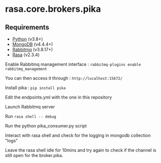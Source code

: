 # rasa.core.brokers.pika

## Requirements

   - [Python](https://www.python.org/) (v3.8+)
   - [MongoDB](https://mongodb.com/) (v4.4.4+)
   - [Rabbitmq](https://www.rabbitmq.com/download.html) (v3.8.17+)
   - [Rasa](https://rasa.com/docs/rasa/installation/) (v2.3.4)
    
    
   Enable Rabbitmq management interface : `rabbitmq-plugins enable rabbitmq_management`
   
   You can then access it through : `http://localhost:15672/`

   Install pika : `pip install pika`
   
   Edit the endpoints.yml with the one in this repository

   Launch Rabbitmq server
   
   Run `rasa shell -- debug`
   
   Run the python pika_consumer.py script
   
   Interact with rasa shell and check for the logging in mongodb collection "logs"
   
   Leave the rasa shell idle for 10mins and try again to check if the channel is still open for the broker.pika.
   
